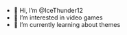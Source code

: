 - 👋 Hi, I’m @IceThunder12
- 👀 I’m interested in video games
- 🌱 I’m currently learning about themes

<!---
so i don't really know yet what i am doing so i apologize for that and for now all i am trying is to get verrified so i can submit themes at BetterDiscord
also i am from greece so i apologize for any mistakes thank you <33
--->
